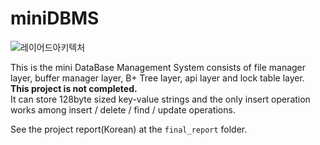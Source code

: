 # miniDBMS

![레이어드아키텍처](https://user-images.githubusercontent.com/61873510/127855543-0b762ac0-fb4b-4571-a6fe-9ca4b2748216.png)

This is the mini DataBase Management System consists of file manager layer, buffer manager layer, B+ Tree layer, api layer and lock table layer.<br>
**This project is not completed.**<br>
It can store 128byte sized key-value strings and the only insert operation works among insert / delete / find / update operations.<br>

See the project report(Korean) at the ```final_report``` folder.
